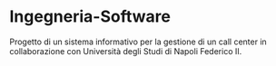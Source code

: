 # Ingegneria-Software
Progetto di un sistema informativo per la gestione di un call center in collaborazione con Università degli Studi di Napoli Federico II.
